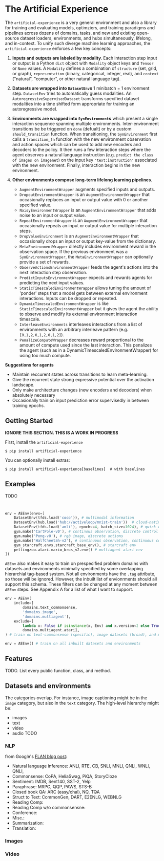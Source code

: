 # The Artificial Experience

The `artificial-experience` is a very general environment and also a library for training and evaluating models, optimziers, and training paradigms and pipelines across dozens of domains, tasks, and new and existing open-source dataset loaders, environments, and hubs simultaneously, lifelong, and in-context. To unify such diverge machine learning approaches, the `artificial-experience` enforces a few key concepts:

1. **Inputs and outputs are labeled by modality**. Each interaction step input or output is a Python `dict` object with `Modality` object keys and `Tensor` or `None` values. A `Modality` defines a combination of `structure` (set, grid, or graph), `representation` (binary, categorical, integer, real), and `context` ("natural", "computer", or other natural language tag).

2. **Datasets are wrapped into `DatasetEnv`s** 1 minibatch = 1 environment step. `DatasetEnv` tries to automatically guess modalities. An `AutoregressiveSupervisedDataset` transforms specified dataset modalities into a time shifted form appropriate for training an autoregressive model.

3. **Environments are wrapped into `SynEnvironment`s** which present a single  interaction sequence spanning multiple environments. Inter-environment transitions be be triggered on `done` (defualt) or by a custom `should_transition` function. When transitioning, the `SynEnvironment` first calls a `transition_fn` function with the new environment observation and action spaces which can be used to add new encoders and decoders to the policy. It then runs a few interaction steps where the agent observes a natural language instruction (e.g. `predict the class of images on imagenet`) on the input key `'text:instruction'` associated with the new environment. Finally, interaction begins in the new environment.

4. **Other environments compose long-term lifelong learning pipelines**.
    - `AugmentEnvironmentWrapper` augments specified inputs and outputs.
    - `DropoutEnvironmentWrapper` is an `AugmentEnvironmentWrapper` that occasionally replaces an input or output value with 0 or another specified value.
    - `NoisyEnvironmentWrapper` is an `AugmentEnvironmentWrapper` that adds noise to an input or output value.
    - `RepeatEnvironmentWrapper` is an `AugmentEnvironmentWrapper` that occasionally repeats an input or output value for multiple interaction steps.
    - `DropValueEnvironment` is an `AugmentEnvironmentWrapper` that occasionally drops an input or output key-value from the dictionary.
    - `MetaEnvironmentWrapper` directly includes environment reward in the observation space. If the previous environment was a `SynEnvironmentWrapper`, the `MetaEnvironmentWrapper` can optionally provide a set of rewards.
    - `ObserveActionsEnvironmentWrapper` feeds the agent's actions into the next interaction step observation. 
    - `PredictInputsEnvironmentWrapper` expects and rewards agents for predicting the next input values.
    - `StaticTimescaledEnvironmentWrapper` allows tuning the amount of 'ponder' steps that a model gets between external environment interactions. Inputs can be dropped or repeated. 
    - `DynamicTimescaledEnvironmentWrapper` is like `StaticTimescaledEnvironmentWrapper` but it gives the agent the ability to observe and modify its external environment interaction timescale.
    - `InterleaveEnvironments` interleaves interactions from a list of environments with an arbitrary interleave pattern (e.g. `[0,1,2,0,1,2,0,1,2]`).
    - `PenalizeComputeWrapper` decreases reward proportional to the amount of compute used since the last interaction. This penalizes the agent (such as in a DynamicTimescaledEnvironmentWrapper) for using too much compute.

**Suggestions for agents**
- Maintain reccurent states across transitions to learn meta-learning.
- Give the recurrent state strong expressive potential over the activation landscape.
- Only make architecture changes (new encoders and decoders) when absolutely necessary
- Occasionally train on input prediction error supervisedly in between training epochs. 

## Getting Started

**IGNORE THIS SECTION. THIS IS A WORK IN PROGRESS**

First, install the `artificial-experience`
```base
$ pip install artificial-experience
```

You can optionally install extras:
```
$ pip install artificial-experience[baselines]  # with baselines
```

## Examples

TODO

```python



```


```python
env = AEEnv(envs=[
    DatasetEnv(tfds.load('coco')), # multimodal information
    DatasetEnv(hub.load('hub://activeloop/mnist-train'))  # cloud-native data
    DatasetEnv(tfds.load('anli'), epochs=4, batch_size=1024), # quick customization
    gym.make('CartPole-v0'), # continous observation, discrete control
    gym.make('Pong-v0'), # rgb image, discrete actions
    gym.make('HalfCheetah-v2'), # continuous observation, continuous control
    gym_starcraft.envs.starcraft_base_env(), # starcraft env
    pettingzoo.atari.mario_bros_v2.env() # multiagent atari env
])
```

`AEEnv` also makes it easy to train on prespecified problem domains with datasets and environments minimally specified by some overlapping hierarchial tag-based system. Not all environments have the `.tag` attribute, so those will be ignored. However, the inbuilt list of envionrments should all support this schema. These filters can be changed at any moment between `AEEnv` steps. See Appendix A for a list of what I want to support.
```python
env = AEEnv(
    include=[
        domains.text_commonsense, 
        'domains.image', 
        'domains.multiagent'],
    exclude=[
        lambda x: False if isinstance(x, Env) and x.version<2 else True,
        domains.multiagent.atari],
) # train on text-commonsense (specific), image datasets (broad), and multiagent RL environments (broad) but don't train on the multiagent/atari environment or multiagent environments that don't have a environment specified reward.

env = AEEnv() # train on all inbuilt datasets and environments
```

## Features

TODO. List every public function, class, and method.


## Datasets and environments

The categories overlap. For instance, image captioning might be in the `image` category, but also in the `text` category. The high-level hierarchy might be:
- images
- text
- video
- audio
TODO

### NLP
from Google's [FLAN blog post](https://ai.googleblog.com/2021/10/introducing-flan-more-generalizable.html): 
- Natural language inference: ANLI, RTE, CB, SNLI, MNLI, QNLI, WNLI, QNLI, 
- Commonsense: CoPA, HeliaSwag, PiQA, StoryCloze
- Sentiment: IMDB, Sent140, SST-2, Yelp
- Paraphrase: MRPC, QQP, PAWS, STS-B
- Closed book QA: ARC (easy/chal), NQ, TQA
- Struct to Text: CommonGen, DART, E2ENLG, WEBNLG
- Reading Comp: 
- Reading Comp w/o commonsensne:
- Conference:
- Misc.:
- Summarization:
- Translation:

### Images

### Video

### 
